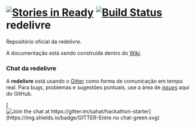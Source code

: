 [![Stories in Ready](https://badge.waffle.io/redelivre/redelivre.png?label=ready&title=Ready)](https://waffle.io/redelivre/redelivre)
[![Build Status](http://jenkins.beta.redelivre.org.br:8081/buildStatus/icon?job=Beta%20Redelivre)](https://github.com/redelivre/redelivre)
redelivre
=========

Repositório oficial da redelivre.

A documentação está sendo construída dentro do [Wiki](https://github.com/redelivre/redelivre/wiki).

### Chat da redelivre

A **redelivre** está usando o [Gitter](http://gitter.im) como forma de comunicação em tempo real. Para bugs, problemas e sugestões pontuais, use a área de [*issues*](https://github.com/redelivre/redelivre/issues) aqui do GitHub.

[![Join the chat at https://gitter.im/sahat/hackathon-starter](https://img.shields.io/badge/GITTER-Entre no chat-green.svg)](https://gitter.im/redelivre/emrede?utm_source=share-link&utm_medium=link&utm_campaign=share-link)
